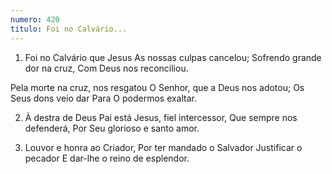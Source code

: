 ```yaml
---
numero: 420
titulo: Foi no Calvário...
---
```

1. Foi no Calvário que Jesus
As nossas culpas cancelou;
Sofrendo grande dor na cruz,
Com Deus nos reconciliou.

Pela morte na cruz, nos resgatou
O Senhor, que a Deus nos adotou;
Os Seus dons veio dar
Para O podermos exaltar.

2. À destra de Deus Pai está
Jesus, fiel intercessor,
Que sempre nos defenderá,
Por Seu glorioso e santo amor.

3. Louvor e honra ao Criador,
Por ter mandado o Salvador
Justificar o pecador
E dar-lhe o reino de esplendor.
